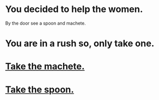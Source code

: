 # You decided to help the women.

By the door see a spoon and machete. 

# You are in a rush so, only take one. 

# [Take the machete.](big-knife.md)
# [Take the spoon.](spoon.md)